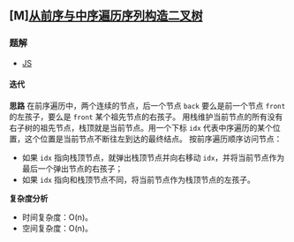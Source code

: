 ## [M][从前序与中序遍历序列构造二叉树](https://leetcode-cn.com/problems/construct-binary-tree-from-preorder-and-inorder-traversal/)

### 题解
+ [JS](../../ts/128/105.js)

#### 迭代
**思路**
在前序遍历中，两个连续的节点，后一个节点 `back` 要么是前一个节点 `front` 的左孩子，要么是 `front` 某个祖先节点的右孩子。
用栈维护当前节点的所有没有右子树的祖先节点，栈顶就是当前节点。用一个下标 `idx` 代表中序遍历的某个位置，这个位置是当前节点不断往左到达的最终结点。
按前序遍历顺序访问节点：
+ 如果 `idx` 指向栈顶节点，就弹出栈顶节点并向右移动 `idx`，并将当前节点作为最后一个弹出节点的右孩子；
+ 如果 `idx` 指向和栈顶节点不同，将当前节点作为栈顶节点的左孩子。

**复杂度分析**
+ 时间复杂度：O(n)。
+ 空间复杂度：O(n)。